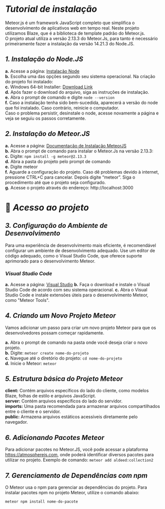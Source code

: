 # *Tutorial de instalação*

Meteor.js é um framework JavaScript completo que simplifica o desenvolvimento de aplicativos web em tempo real. Neste projeto utilizamos Blaze, que é a biblioteca de template padrão do Meteor.js. <br>O projeto atual utiliza a versão 2.13.3 do Meteor.Js, para tanto é necessário primeiramente fazer a instalação da versão 14.21.3 do Node.JS.

## *1.	Instalação do Node.JS*
**a.**	Acesse a página: [Instalação Node](https://nodejs.org/en/blog/release/v14.21.3)<br>
**b.**	Escolha uma das opções segundo seu sistema operacional. Na criação do projeto foi instalado:<br>
**c.**	Windows 64-bit Installer: [Download Link](https://nodejs.org/dist/v14.21.3/node-v14.21.3-x64.msi)<br>
**d.**	Após fazer o download do arquivo, siga as instruções de instalação.<br>
**e.**	Abra o prompt de comando e digite ```node --version```<br>
**f.**	Caso a instalação tenha sido bem-sucedida, aparecerá a versão do node que foi instalado. Caso contrário, reinicie o computador. <br>
Caso o problema persistir, desinstale o node, acesse novamente a página e veja se seguiu os passos corretamente.

## *2.	Instalação do Meteor.JS*
**a.**	Acesse a página: [Documentação de Instalação MeteorJS](https://docs.meteor.com/install.html)<br>
**b.**	Abra o prompt de comando para instalar o Meteor.Js na versão 2.13.3:<br>
**c.**	Digite: ```npm install -g meteor@2.13.3```<br>
**d.**	Abra a pasta do projeto pelo prompt de comando<br>
**e.**	Digite meteor<br>
**f.**	Aguarde a configuração do projeto. Caso dê problemas devido à internet, pressione CTRL+C para cancelar. Depois digite “meteor”. Siga o procedimento até que o projeto seja configurado.<br>
**g.**	Acesse o projeto através do endereço: http://localhost:3000<br>

# 📁 *Acesso ao projeto*

## *3.	 Configuração do Ambiente de Desenvolvimento*
Para uma experiência de desenvolvimento mais eficiente, é recomendável configurar um ambiente de desenvolvimento adequado. Use um editor de código adequado, como o Visual Studio Code, que oferece suporte aprimorado para o desenvolvimento Meteor.

### *Visual Studio Code*
**a.** Acesse a página: [Visual Studio](https://code.visualstudio.com/)
**b.** Faça o download e instale o Visual Studio Code de acordo com seu sistema operacional.
**c.** Abra o Visual Studio Code e instale extensões úteis para o desenvolvimento Meteor, como "Meteor Tools".

## *4. Criando um Novo Projeto Meteor*
Vamos adicionar um passo para criar um novo projeto Meteor para que os desenvolvedores possam começar rapidamente.

**a.** Abra o prompt de comando na pasta onde você deseja criar o novo projeto.<br>
**b.** Digite: ```meteor create nome-do-projeto```<br>
**c.** Navegue até o diretório do projeto: ```cd nome-do-projeto```<br>
**d.** Inicie o Meteor: ```meteor```<br>

## *5. Estrutura básica do Projeto Meteor*
**client:** Contém arquivos específicos do lado do cliente, como modelos Blaze, folhas de estilo e arquivos JavaScript.<br>
**server:** Contém arquivos específicos do lado do servidor.<br>
**imports:** Uma pasta recomendada para armazenar arquivos compartilhados entre o cliente e o servidor.<br>
**public:** Armazena arquivos estáticos acessíveis diretamente pelo navegador.<br>

## *6. Adicionando Pacotes Meteor*
Para adicionar pacotes no Meteor.JS, você pode acessar a plataforma https://atmospherejs.com, onde poderá identificar diversos pacotes para utilizar no projeto.
Exemplo de comando: ```meteor add aldeed:collection2```

## *7. Gerenciamento de Dependências com npm*
O Meteor usa o npm para gerenciar as dependências do projeto. Para instalar pacotes npm no projeto Meteor, utilize o comando abaixo:

```
meteor npm install nome-do-pacote
```

